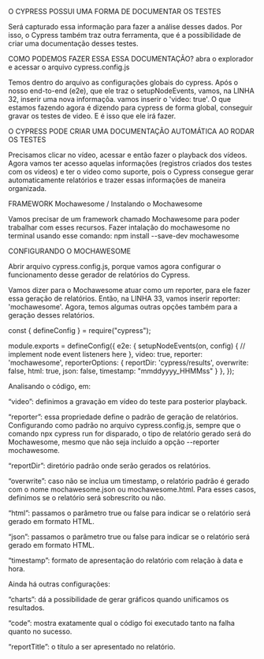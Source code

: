 O CYPRESS POSSUI UMA FORMA DE DOCUMENTAR OS TESTES

Será capturado essa informação para fazer a análise desses dados. Por isso, o Cypress também traz outra ferramenta, que é a possibilidade de criar uma documentação desses testes. 

COMO PODEMOS FAZER ESSA ESSA DOCUMENTAÇÃO? 
abra o explorador e acessar o arquivo cypress.config.js

Temos dentro do arquivo as configurações globais do cypress. Após o nosso end-to-end (e2e), que ele traz o setupNodeEvents, vamos, na LINHA 32, inserir uma nova informaçõa. vamos inserir o 'video: true'. O que estamos fazendo agora é dizendo para cypress de forma global, conseguir gravar os testes de video. E é isso que ele irá fazer.

O CYPRESS PODE CRIAR UMA DOCUMENTAÇÃO AUTOMÁTICA AO RODAR OS TESTES

Precisamos clicar no vídeo, acessar e então fazer o playback dos vídeos. Agora vamos ter acesso aquelas informações (registros criados dos testes com os videos) e ter o video como suporte, pois o Cypress consegue gerar automaticamente relatórios e trazer essas informações de maneira organizada.

FRAMEWORK Mochawesome / Instalando o Mochawesome 

Vamos precisar de um framework chamado Mochawesome para poder trabalhar com esses recursos. Fazer intalação do mochawesome no terminal usando esse comando: npm install --save-dev mochawesome

CONFIGURANDO O MOCHAWESOME

Abrir arquivo cypress.config.js, porque vamos agora configurar o funcionamento desse gerador de relatórios do Cypress.

Vamos dizer para o Mochawesome atuar como um reporter, para ele fazer essa geração de relatórios. Então, na LINHA 33, vamos inserir reporter: 'mochawesome'. Agora, temos algumas outras opções também para a geração desses relatórios.


const { defineConfig } = require("cypress");

module.exports = defineConfig({
  e2e: {
    setupNodeEvents(on, config) {
      // implement node event listeners here
    },
    video: true,
    reporter: 'mochawesome',
    reporterOptions: {
      reportDir: 'cypress/results',
      overwrite: false,
      html: true,
      json: false,
      timestamp: "mmddyyyy_HHMMss" }
  },
});

Analisando o código, em:

“video”: definimos a gravação em vídeo do teste para posterior playback.

“reporter”: essa propriedade define o padrão de geração de relatórios. Configurando como padrão no arquivo cypress.config.js, sempre que o comando npx cypress run for disparado, o tipo de relatório gerado será do Mochawesome, mesmo que não seja incluído a opção --reporter mochawesome.

“reportDir”: diretório padrão onde serão gerados os relatórios.

“overwrite”: caso não se inclua um timestamp, o relatório padrão é gerado com o nome mochawesome.json ou mochawesome.html. Para esses casos, definimos se o relatório será sobrescrito ou não.

“html”: passamos o parâmetro true ou false para indicar se o relatório será gerado em formato HTML.

“json”: passamos o parâmetro true ou false para indicar se o relatório será gerado em formato HTML.

“timestamp”: formato de apresentação do relatório com relação à data e hora.

Ainda há outras configurações:

“charts”: dá a possibilidade de gerar gráficos quando unificamos os resultados.

“code”: mostra exatamente qual o código foi executado tanto na falha quanto no sucesso.

“reportTitle”: o título a ser apresentado no relatório.